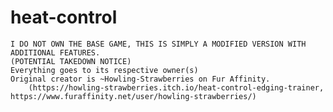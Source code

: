 # heat-control
    I DO NOT OWN THE BASE GAME, THIS IS SIMPLY A MODIFIED VERSION WITH ADDITIONAL FEATURES.
    (POTENTIAL TAKEDOWN NOTICE)
    Everything goes to its respective owner(s)
    Original creator is ~Howling-Strawberries on Fur Affinity. 
        (https://howling-strawberries.itch.io/heat-control-edging-trainer, https://www.furaffinity.net/user/howling-strawberries/)
